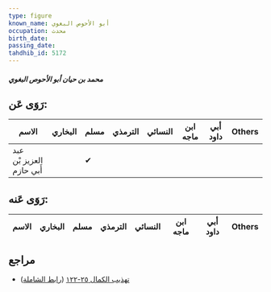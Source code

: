 ```yaml
---
type: figure
known_name: أبو الأحوص البغوي
occupation: محدث
birth_date:
passing_date:
tahdhib_id: 5172
---
```

##### محمد بن حيان أبو الأحوص البغوي

## رَوَى عَن:
| الاسم                    | البخاري | مسلم | الترمذي | النسائي | ابن ماجه | أبي داود | Others |
| ------------------------ | ------- | ---- | ------- | ------- | -------- | -------- | ------ |
| عبد العزيز بْن أَبي حازم |         | ✔    |         |         |          |          |        |
## رَوَى عَنه:
| الاسم | البخاري | مسلم | الترمذي | النسائي | ابن ماجه | أبي داود | Others |
| ----- | ------- | ---- | ------- | ------- | -------- | -------- | ------ |
## مراجع
- [تهذيب الكمال ٢٥-١٢٢](obsidian://open?vault=Tahdhib-al-Kamal&file=Figures/٥١٧٢-محمد%20بن%20حيان%20أبو%20الأحوص%20البغوي) ([رابط الشاملة](https://shamela.ws/book/3722/13215))